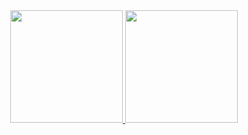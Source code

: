 <div align="center" color="pink">
  <a href="https://github.com/Paloma-Regis-Ferreira">
  <img height="180em" src="https://github-readme-stats.vercel.app/api?username=Paloma-Regis-Ferreira&show_icons=true&theme=dracula&include_all_commits=true&count_private=true"/>
  <img height="180em" src="https://github-readme-stats.vercel.app/api/top-langs/?username=Paloma-Regis-Ferreira&layout=compact&langs_count=7&theme=dracula"/>
</div>
